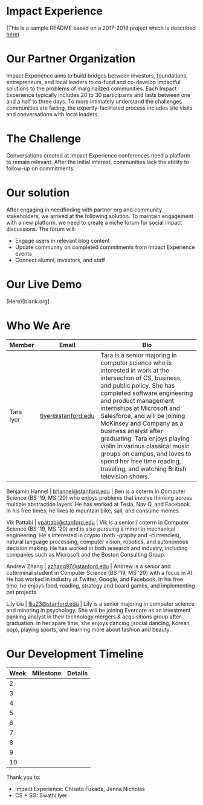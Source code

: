 # Impact Experience
(This is a sample README based on a 2017-2018 project which is described [here](https://docs.google.com/presentation/d/1IEg6mPC_QWvWVlcaovjPBC3xovZGu4Lv01wZbglIj9M/edit#slide=id.g51ee624732_0_151))

# Our Partner Organization
Impact Experience aims to build bridges between investors, foundations, entrepreneurs, and local leaders to co-fund and co-develop impactful solutions to the problems of marginalized communities. Each Impact Experience typically includes 20 to 30 participants and lasts between one and a half to three days. To more intimately understand the challenges communities are facing, the expertly-facilitated process includes site visits and conversations with local leaders.

# The Challenge
Conversations created at Impact Experience conferences need a platform to remain relevant. After the initial interest, communities lack the ability to follow-up on commitments.

# Our solution
After engaging in needfinding with partner org and community stakeholders, we arrived at the following solution. To maintain engagement with a new platform, we need to create a niche forum for social impact discussions. The forum will:
* Engage users in relevant blog content
* Update community on completed commitments from Impact Experience events
* Connect alumni, investors, and staff 

# Our Live Demo
(Here)[blank.org]

# Who We Are
Member | Email | Bio
--- | --- | ---
Tara Iyer | tiyer@stanford.edu | Tara is a senior majoring in computer science who is interested in work at the intersection of CS, business, and public policy. She has completed software engineering and product management internships at Microsoft and Salesforce, and will be joining McKinsey and Company as a business analyst after graduating. Tara enjoys playing violin in various classical music groups on campus, and loves to spend her free time reading, traveling, and watching British television shows.

Benjamin Hannel | bhannel@stanford.edu | Ben is a coterm in Computer Science (BS '19, MS '20) who enjoys problems that involve thinking across multiple abstraction layers. He has worked at Tesla, Nav Q, and Facebook. In his free times, he likes to mountain bike, sail, and consüme memes.

Vik Pattabi | vpattabi@stanford.edu | Vik is a senior / coterm in Computer Science (BS '19, MS '20) and is also pursuing a minor in mechanical engineering. He's interested in crypto (both -graphy and -currencies), natural language processing, computer vision, robotics, and autonomous decision making. He has worked in both research and industry, including companies such as Microsoft and the Boston Consulting Group. 

Andrew Zhang  | azhang97@stanford.edu | Andrew is a senior and coterminal student in Computer Science (BS '19, MS '20) with a focus in AI. He has worked in industry at Twitter, Google, and Facebook. In his free time, he enjoys food, reading, strategy and board games, and implementing pet projects.

Lily Liu | lliu23@stanford.edu | Lily is a senior majoring in computer science and minoring in psychology. She will be joining Evercore as an investment banking analyst in their technology mergers & acquisitions group after graduation. In her spare time, she enjoys dancing (social dancing, Korean pop), playing sports, and learning more about fashion and beauty.

# Our Development Timeline
Week | Milestone | Details
--- | --- | ---
2 | |
3 | | 
4 | | 
5 | | 
6 | | 
7 | | 
8 | |
9 | | 
10 | | 




Thank you to:
* Impact Experience: Chisato Fukada, Jenna Nicholas
* CS + SG: Swathi Iyer


